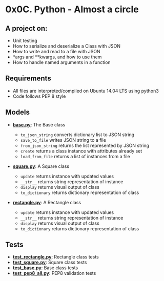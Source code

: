 # 0x0C. Python - Almost a circle

## A project on:
- Unit testing
- How to serialize and deserialize a Class with JSON
- How to write and read to a file with JSON
- *args and **kwargs, and how to use them
- How to handle named arguments in a function

## Requirements
- All  files are interpreted/compiled on Ubuntu 14.04 LTS using python3
- Code follows PEP 8 style

## Models
- **[base.py](models/base.py)**: The Base class
	- `to_json_string` converts dictionary list to JSON string
	- `save_to_file` writes JSON string to a file
	- `from_json_string` returns the list represented by JSON string
	- `create` returns a class instance with attributes already set
	- `load_from_file` returns a list of instances from a file
- **[square.py](models/square.py)**: A Square class
	- `update` returns instance with updated values
	- `__str__` returns string representation of instance
	- `display` returns visual output of class
	- `to_dictionary` returns dictionary representation of class

- **[rectangle.py](models/rectangle.py)**: A Rectangle class
	- `update` returns instance with updated values
	- `__str__` returns string representation of instance
	- `display` returns visual output of class
	- `to_dictionary` returns dictionary representation of class

## Tests

- **[test_rectangle.py](tests/test_models/test_rectangle.py)**: Rectangle class tests
- **[test_square.py](tests/test_models/test_square.py)**: Square class tests
- **[test_base.py](tests/test_models/test_base.py)**: Base class tests
- **[test_pep8_all.py](tests/test_models/test_pep8_all.py)**: PEP8 validation tests
